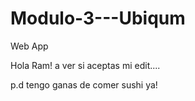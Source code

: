 # Modulo-3---Ubiqum
Web App

Hola Ram! a ver si aceptas mi edit....

p.d tengo ganas de comer sushi ya! 
